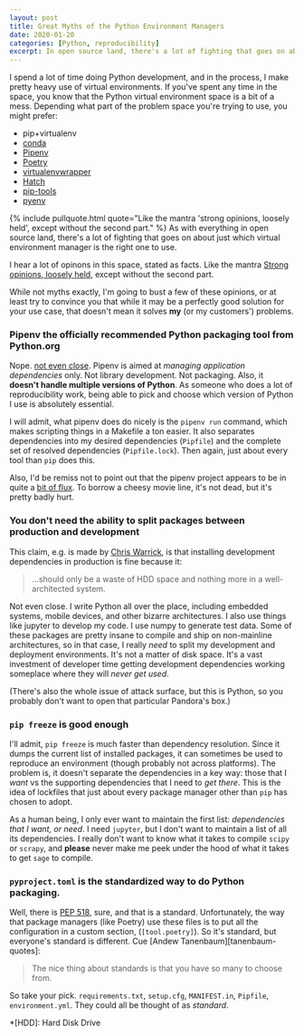 ```yaml
---
layout: post
title: Great Myths of the Python Environment Managers
date: 2020-01-20
categories: [Python, reproducibility]
excerpt: In open source land, there's a lot of fighting that goes on about just which virtual environment manager is the right one to use. While not myths exactly, I'm going to bust a few of these opinions, or at least try to convince you that while it may be a perfectly good solution for your use case, that doesn't mean it solves my (or my customers') problems.
---
```


I spend a lot of time doing Python development, and in the process, I
make pretty heavy use of virtual environments. If you've spent any
time in the space, you know that the Python virtual environment space
is a bit of a mess. Depending what part of the problem space you're
trying to use, you might prefer:

* pip+virtualenv
* [conda]
* [Pipenv]
* [Poetry]
* [virtualenvwrapper]
* [Hatch]
* [pip-tools]
* [pyenv]

{% include pullquote.html quote="Like the mantra 'strong opinions, loosely held', except without the second part." %}
As with everything in open source land, there's a lot of fighting that
goes on about just which virtual environment manager is the right one
to use.

I hear a lot of opinons in this space, stated as facts. Like the mantra
[Strong opinions, loosely held][SOLH], except without the second part.

While not myths exactly, I'm going to bust a few of these opinions, or
at least try to convince you that while it may be a perfectly good
solution for your use case, that doesn't mean it solves **my**
(or my customers') problems.


### Pipenv the officially recommended Python packaging tool from Python.org

Nope. [not even close][warrick-pipenv]. Pipenv is aimed at _managing
application dependencies_ only. Not library development. Not
packaging. Also, it **doesn't handle multiple versions of Python**. As
someone who does a lot of reproducibility work, being able to pick and
choose which version of Python I use is absolutely essential.

I will admit, what pipenv does do nicely is the `pipenv run` command,
which makes scripting things in a Makefile a ton easier. It also
separates dependencies into my desired dependencies (`Pipfile`) and
the complete set of resolved dependencies (`Pipfile.lock`). Then
again, just about every tool than `pip` does this.

Also, I'd be remiss not to point out that the pipenv project appears
to be in quite a [bit of flux][hn-if-its-dead].  To borrow a cheesy
movie line, it's not dead, but it's pretty badly hurt.


### You don't need the ability to split packages between production and development

This claim, e.g. is made by [Chris Warrick][warrick-pipenv], is that
installing development dependencies in production is fine because it:
> ...should only be a waste of HDD space and nothing more in a well-architected system.

Not even close. I write Python all over the place, including embedded
systems, mobile devices, and other bizarre architectures. I also use
things like jupyter to develop my code. I use numpy to generate test
data. Some of these packages are pretty insane to compile and ship on
non-mainline architectures, so in that case, I really *need* to split
my development and deployment environments. It's not a matter of disk
space. It's a vast investment of developer time getting development
dependencies working someplace where they will *never get used*.

(There's also the whole issue of attack surface, but this is Python,
so you probably don't want to open that particular Pandora's box.)

### `pip freeze` is good enough

I'll admit, `pip freeze` is much faster than dependency
resolution. Since it dumps the current list of installed packages, it
can sometimes be used to reproduce an environment (though probably not
across platforms). The problem is, it doesn't separate the
dependencies in a key way: those that I *want* vs the supporting
dependencies that I need to *get there*. This is the idea of lockfiles
that just about every package manager other than `pip` has chosen to adopt.

As a human being, I only ever want to maintain the first list:
*dependencies that I want, or need*. I need `jupyter`, but I don't
want to maintain a list of all its dependencies. I really don't want
to know what it takes to compile `scipy` or `scrapy`, and **please**
never make me peek under the hood of what it takes to get `sage` to
compile.

### `pyproject.toml` is the standardized way to do Python packaging.

Well, there is [PEP 518], sure, and that is a standard. Unfortunately,
the way that package managers (like Poetry) use these files is to put
all the configuration in a custom section, (`[tool.poetry]`). So it's
standard, but everyone's standard is different. Cue [Andew
Tanenbaum][tanenbaum-quotes]:

> The nice thing about standards is that you have so many to choose from.

So take your pick. `requirements.txt`, `setup.cfg`, `MANIFEST.in`,
`Pipfile`, `environment.yml`. They could all be thought of as
*standard*.

[warrick-pipenv]: https://chriswarrick.com/blog/2018/07/17/pipenv-promises-a-lot-delivers-very-little/ "Pipenv: promises a lot, delivers very little"
[reddit-pipenv]: https://np.reddit.com/r/Python/comments/8jd6aq/why_is_pipenv_the_recommended_packaging_tool_by/ "The Reddit thread that killed the 'Pipenv is official' claim"
[hatch]: https://github.com/ofek/hatch
[poetry]: https://github.com/sdispater/poetry
[hn-if-its-dead]: https://news.ycombinator.com/item?id=21781421
[pip-tools]: https://github.com/jazzband/pip-tools
[conda]: https://github.com/conda/conda
[virtualenvwrapper]: https://bitbucket.org/virtualenvwrapper/virtualenvwrapper/src/master/
[pyenv]: https://github.com/pyenv/pyenv
[pipenv]: https://github.com/pypa/pipenv
[pep 518]: https://www.python.org/dev/peps/pep-0518/
[solh]: https://blog.glowforge.com/strong-opinions-loosely-held-might-be-the-worst-idea-in-tech/
*[HDD]: Hard Disk Drive